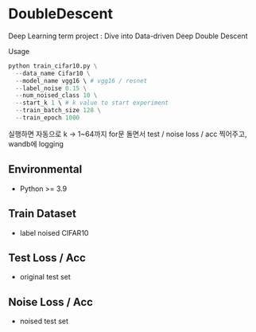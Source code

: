 # DoubleDescent
Deep Learning term project : Dive into Data-driven Deep Double Descent

Usage
```python
python train_cifar10.py \
  --data_name Cifar10 \
  --model_name vgg16 \ # vgg16 / resnet 
  --label_noise 0.15 \
  --num_noised_class 10 \
  --start_k 1 \ # k value to start experiment
  --train_batch_size 128 \
  --train_epoch 1000
```
실행하면 자동으로 k -> 1~64까지 for문 돌면서 test / noise loss / acc 찍어주고, wandb에 logging

## Environmental

- Python >= 3.9

## Train Dataset 
+ label noised CIFAR10

## Test Loss / Acc 
+ original test set 

## Noise Loss / Acc 
+ noised test set
